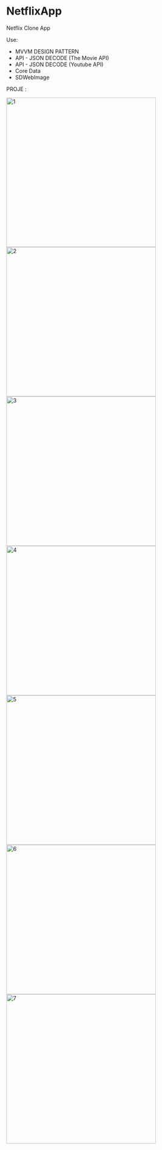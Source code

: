 # NetflixApp

Netflix Clone App

Use:
- MVVM DESIGN PATTERN
- API - JSON DECODE (The Movie API)
- API - JSON DECODE (Youtube API)
- Core Data
- SDWebImage

PROJE : 

<img width="394" alt="1" src="https://user-images.githubusercontent.com/65239293/234122428-fe0dab57-e99c-4c46-9a47-941adcf0f71f.png">


<img width="394" alt="2" src="https://user-images.githubusercontent.com/65239293/234122450-a4c62011-d5bd-442d-a8a6-68e3b74a863b.png">


<img width="394" alt="3" src="https://user-images.githubusercontent.com/65239293/234122484-9dbeea7a-fb9a-42d7-9325-6d1598521a82.png">


<img width="394" alt="4" src="https://user-images.githubusercontent.com/65239293/234122684-cab1a1ce-57ff-41dc-9a52-01a5e4f0945f.png">


<img width="394" alt="5" src="https://user-images.githubusercontent.com/65239293/234122719-313b8e03-a5a5-40dd-be6c-c7fdae1e3ca2.png">


<img width="394" alt="6" src="https://user-images.githubusercontent.com/65239293/234122747-57b507c3-e255-419a-ab94-12f06ab77199.png">


<img width="394" alt="7" src="https://user-images.githubusercontent.com/65239293/234122809-57710459-c996-4808-b2c5-dad015ba350b.png">
